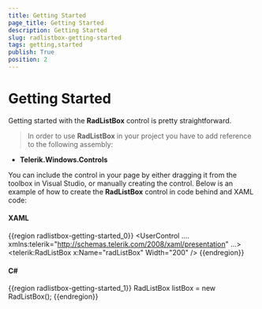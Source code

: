 ```yaml
---
title: Getting Started
page_title: Getting Started
description: Getting Started
slug: radlistbox-getting-started
tags: getting,started
publish: True
position: 2
---
```


# Getting Started



Getting started with the __RadListBox__ control is pretty straightforward.

>In order to use __RadListBox__ in your project you have to add reference to the following assembly:
		

* __Telerik.Windows.Controls__

You can include the control in your page by either dragging it from the toolbox in Visual Studio, or manually creating the control. Below is an example of how to create the __RadListBox__ control in code behind and XAML code:
     



#### __XAML__

{{region radlistbox-getting-started_0}}
	<UserControl
	.... 
	    xmlns:telerik="http://schemas.telerik.com/2008/xaml/presentation"
	...>
	    <Grid x:Name="LayoutRoot" Background="White">
	        <StackPanel>
	            <telerik:RadListBox x:Name="radListBox" Width="200" />
	        </StackPanel>
	    </Grid>
	</UserControl>
	{{endregion}}





#### __C#__

{{region radlistbox-getting-started_1}}
	RadListBox listBox = new RadListBox();
	{{endregion}}



